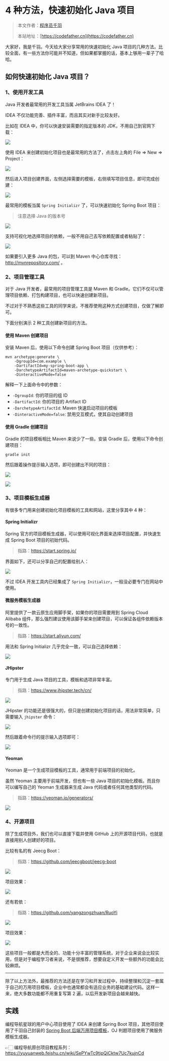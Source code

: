 # 4 种方法，快速初始化 Java 项目

> 本文作者：[程序员千羽](https://yuyuanweb.feishu.cn/wiki/Abldw5WkjidySxkKxU2cQdAtnah)
> 
> 本站地址：[https://codefather.cn](https://codefather.cn)

大家好，我是千羽。今天给大家分享常用的快速初始化 Java 项目的几种方法。比较全面，有一些方法你可能并不知道，但如果都掌握的话，基本上够用一辈子了哈哈。



## 如何快速初始化 Java 项目？

### 1、使用开发工具

Java 开发者最常用的开发工具当属 JetBrains IDEA 了！

IDEA 不仅功能完善、插件丰富，而且其实对新手比较友好。

比如在 IDEA 中，你可以快速安装需要的指定版本的 JDK，不用自己到官网下载：

![](https://pic.yupi.icu/1/1696909595255-ee7eb1c6-b224-4a13-9fc1-1ea3475492aa.png)



使用 IDEA 来创建初始化项目也是最常用的方法了，点击左上角的 File => New => Project：

![](https://pic.yupi.icu/1/1696909731186-3a8dc367-e54a-482c-8f70-10b8523df19a.png)

然后进入项目创建界面，左侧选择需要的模板，右侧填写项目信息，即可完成创建：

![](https://pic.yupi.icu/1/1696909787420-057ce671-1e17-45fd-9c55-a757e0d94331.png)



最常用的模板当属 `Spring Initializr` 了，可以快速初始化 Spring Boot 项目：

> 注意选择 Java 的版本号

![](https://pic.yupi.icu/1/1696909883195-394d2e0f-be2a-4074-89eb-061dd8c07578.png)

支持可视化地选择项目的依赖，一般不用自己去写依赖配置或者粘贴了：

![](https://pic.yupi.icu/1/1696909903799-7afbbeff-5f47-4107-ae14-b8cd820a226f.png)



如果要引入更多 Java 的包，可以到 Maven 中心仓库寻找：http://mvnrepository.com/ 。



### 2、项目管理工具

对于 Java 开发者，最常用的项目管理工具是 Maven 和 Gradle。它们不仅可以管理项目依赖、打包构建项目，也可以快速创建新项目。

不过对于不熟悉这些工具的同学来说，不推荐使用这种方式创建项目，仅做了解即可。

下面分别演示 2 种工具创建新项目的方法。



#### 使用 Maven 创建项目

安装 Maven 后，使用以下命令创建 Spring Boot 项目（仅供参考）： 

```shell
mvn archetype:generate \
    -DgroupId=com.example \
    -DartifactId=my-spring-boot-app \
    -DarchetypeArtifactId=maven-archetype-quickstart \
    -DinteractiveMode=false
```


解释一下上面命令中的参数： 

- `-DgroupId`: 你的项目的组 ID
- `-DartifactId`: 你的项目的 Artifact ID
- `-DarchetypeArtifactId`: Maven 快速启动项目的模板
- `-DinteractiveMode=false`: 禁用交互模式，使其自动创建项目



#### 使用 Gradle 创建项目

Gradle 的项目模板相比 Maven 来说少了一些。安装 Gradle 后，使用以下命令创建项目：

```shell
gradle init
```



然后跟着操作提示输入选项，即可创建出不同的项目：

![](https://pic.yupi.icu/1/1696910728917-3af539be-800f-461a-916f-029e150a9443.png)

![](https://pic.yupi.icu/1/1696911159701-49e9bd37-4294-4365-91d1-b8a988ab442c.png)



### 3、项目模板生成器

有很多专门用来创建初始化项目模板的工具和网站，这里分享其中 4 种：



#### Spring Initializr

Spring 官方的项目模板生成器，可以使用可视化界面来选择项目配置，并快速生成 Spring Boot 项目的初始代码。

> 指路：https://start.spring.io/



界面如下，还可以分享自己的配置给别人：

![](https://pic.yupi.icu/1/1696911433077-59902ba9-42d5-4f0d-87d1-b009d3a9b262.png)



不过 IDEA 开发工具内已经集成了 `Spring Initializr`，一般没必要专门在网站中使用。



#### 微服务模板生成器

阿里提供了一款云原生应用脚手架，如果你的项目需要用到 Spring Cloud Alibaba 组件，那么强烈建议使用该脚手架来创建项目，可以保证各组件依赖版本号的一致性。

> 指路：https://start.aliyun.com/



用法和 Spring Initializr 几乎完全一致，可以自己选择依赖：

![](https://pic.yupi.icu/1/1696911677188-5f4046ae-d780-4e11-b04b-2ef269a1aa5e.png)



#### JHipster

专门用于生成 Java 项目的工具，模板和选项非常丰富。

> 指路：https://www.jhipster.tech/cn/



![](https://pic.yupi.icu/1/1696912132153-7e5c25b8-cc11-4ccc-bc8d-7dd5cf2197e8.png)



JHipster 的功能还是很强大的，但只是创建初始化项目的话，用法非常简单，只需要输入 `jhipster` 命令：

![](https://pic.yupi.icu/1/1696912086867-d652cac3-b81c-4c0a-b6ca-f33673b0682d.png)

然后跟着命令行的提示输入选项即可：

![](https://pic.yupi.icu/1/1696912231115-459e0b27-5a68-4cb2-91d8-6196db3a9dc7.png)



#### Yeoman

Yeoman 是一个生成项目模板的工具，通常用于前端项目的初始化。

虽然 Yeoman 主要用于前端开发，但也有一些 Java 项目的初始化模板。而且你可以编写自己的 Yeoman 生成器来生成 Java 代码或者任何其他类型的代码。

> 指路：https://yeoman.io/generators/



![](https://pic.yupi.icu/1/1696911915135-b3eb2368-28f8-4ae5-9e53-1f604e17597e.png)



### 4、开源项目

除了生成项目外，我们也可以直接下载并使用 GitHub 上的开源项目代码，也就是直接用别人创建好的项目。

比较有名的有 Jeecg Boot：

> 指路：https://github.com/jeecgboot/jeecg-boot

![](https://pic.yupi.icu/1/1696912400972-7d2cddf0-7835-4c8b-bc12-bfe512fa7325.png)



项目效果：

![](https://pic.yupi.icu/1/1696912521645-578e68f7-0c5c-47fa-b4ff-e74fdf46935b.png)



还有若依：

> 指路：https://github.com/yangzongzhuan/RuoYi



![](https://pic.yupi.icu/1/1696912457395-990f7637-8068-4799-bfd6-f9f55da8061b.png)



项目效果：

![](https://pic.yupi.icu/1/1696912486344-d7a1c5fa-264f-4493-99ca-b4038984ea33.png)



这些项目一般都是大而全的、功能十分丰富的管理系统，对于企业来说会比较实用，但是对于编程学习者来说，不是很推荐，想要自定义开发一些额外的功能会比较麻烦。



------



除了以上方法外，最推荐的方法还是在学习和开发过程中，持续整理和沉淀一套属于自己的万用项目模板，企业中也通常都会有适应业务的基础建设代码。这样一来，绝大多数功能都不用重复写第 2 遍，以后开发新项目会越来越快。



## 实践

编程导航星球的用户中心项目使用了 IDEA 来创建 Spring Boot 项目，其他项目使用了千羽自己封装的 [Spring Boot 后端万用项目模板](https://yuyuanweb.feishu.cn/wiki/Nnu3wSBrri3umyk1StnctK0LnAd)，OJ 判题项目使用了微服务模板生成器。

👉🏻 编程导航原创项目教程系列：https://yuyuanweb.feishu.cn/wiki/SePYwTc9tipQiCktw7Uc7kujnCd
